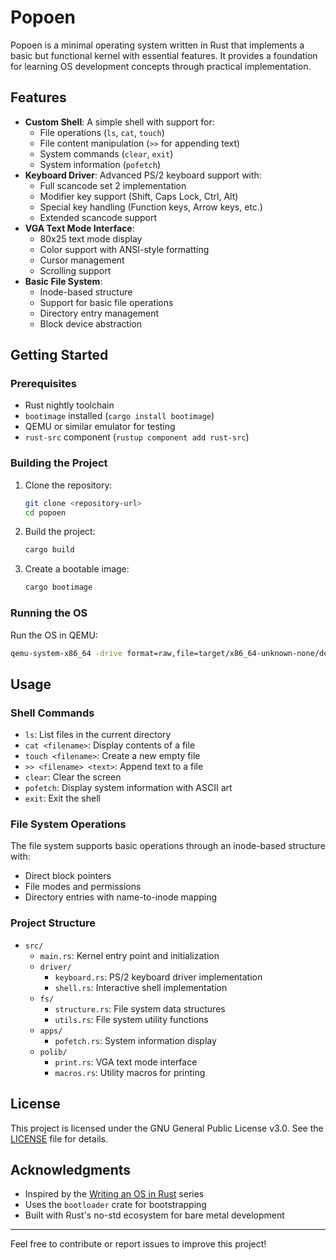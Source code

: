 # Popoen

Popoen is a minimal operating system written in Rust that implements a basic but functional kernel with essential features. It provides a foundation for learning OS development concepts through practical implementation.

## Features

- **Custom Shell**: A simple shell with support for:
  - File operations (`ls`, `cat`, `touch`)
  - File content manipulation (`>>` for appending text)
  - System commands (`clear`, `exit`)
  - System information (`pofetch`)
- **Keyboard Driver**: Advanced PS/2 keyboard support with:
  - Full scancode set 2 implementation
  - Modifier key support (Shift, Caps Lock, Ctrl, Alt)
  - Special key handling (Function keys, Arrow keys, etc.)
  - Extended scancode support
- **VGA Text Mode Interface**:
  - 80x25 text mode display
  - Color support with ANSI-style formatting
  - Cursor management
  - Scrolling support
- **Basic File System**:
  - Inode-based structure
  - Support for basic file operations
  - Directory entry management
  - Block device abstraction

## Getting Started

### Prerequisites

- Rust nightly toolchain
- `bootimage` installed (`cargo install bootimage`)
- QEMU or similar emulator for testing
- `rust-src` component (`rustup component add rust-src`)

### Building the Project

1. Clone the repository:
   ```bash
   git clone <repository-url>
   cd popoen
   ```

2. Build the project:
   ```bash
   cargo build
   ```

3. Create a bootable image:
   ```bash
   cargo bootimage
   ```

### Running the OS

Run the OS in QEMU:
```bash
qemu-system-x86_64 -drive format=raw,file=target/x86_64-unknown-none/debug/bootimage-popoen.bin
```

## Usage

### Shell Commands

- `ls`: List files in the current directory
- `cat <filename>`: Display contents of a file
- `touch <filename>`: Create a new empty file
- `>> <filename> <text>`: Append text to a file
- `clear`: Clear the screen
- `pofetch`: Display system information with ASCII art
- `exit`: Exit the shell

### File System Operations

The file system supports basic operations through an inode-based structure with:
- Direct block pointers
- File modes and permissions
- Directory entries with name-to-inode mapping

### Project Structure

- `src/`
  - `main.rs`: Kernel entry point and initialization
  - `driver/`
    - `keyboard.rs`: PS/2 keyboard driver implementation
    - `shell.rs`: Interactive shell implementation
  - `fs/`
    - `structure.rs`: File system data structures
    - `utils.rs`: File system utility functions
  - `apps/`
    - `pofetch.rs`: System information display
  - `polib/`
    - `print.rs`: VGA text mode interface
    - `macros.rs`: Utility macros for printing

## License

This project is licensed under the GNU General Public License v3.0. See the [LICENSE](LICENSE) file for details.

## Acknowledgments

- Inspired by the [Writing an OS in Rust](https://os.phil-opp.com/) series
- Uses the `bootloader` crate for bootstrapping
- Built with Rust's no-std ecosystem for bare metal development

---

Feel free to contribute or report issues to improve this project!